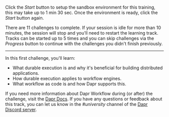 Click the *Start* button to setup the sandbox environment for this training, this may take up to 1 min 30 sec. Once the environment is ready, click the *Start* button again.

There are 11 challenges to complete. If your session is idle for more than 10 minutes, the session will stop and you'll need to restart the learning track. Tracks can be started up to 5 times and you can skip challenges via the *Progress* button to continue with the challenges you didn't finish previously.

---
In this first challenge, you'll learn:

- What durable execution is and why it's beneficial for building distributed applications.
- How durable execution applies to workflow engines.
- What workflow as code is and how Dapr supports this.

If you need more information about Dapr Workflow during (or after) the challenge, visit the [Dapr Docs](https://docs.dapr.io/developing-applications/building-blocks/workflow/). If you have any questions or feedback about this track, you can let us know in the *#university* channel of the [Dapr Discord server](https://bit.ly/dapr-discord).
